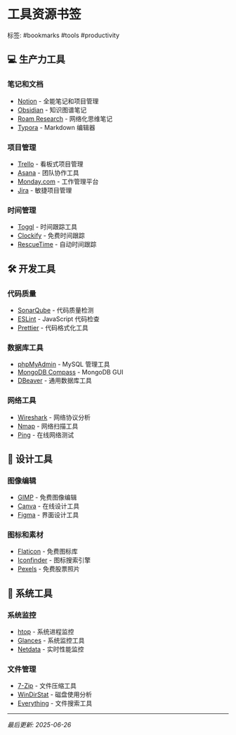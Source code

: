# 工具资源书签

标签: #bookmarks #tools #productivity

## 💻 生产力工具

### 笔记和文档
- [Notion](https://www.notion.so/) - 全能笔记和项目管理
- [Obsidian](https://obsidian.md/) - 知识图谱笔记
- [Roam Research](https://roamresearch.com/) - 网络化思维笔记
- [Typora](https://typora.io/) - Markdown 编辑器

### 项目管理
- [Trello](https://trello.com/) - 看板式项目管理
- [Asana](https://asana.com/) - 团队协作工具
- [Monday.com](https://monday.com/) - 工作管理平台
- [Jira](https://www.atlassian.com/software/jira) - 敏捷项目管理

### 时间管理
- [Toggl](https://toggl.com/) - 时间跟踪工具
- [Clockify](https://clockify.me/) - 免费时间跟踪
- [RescueTime](https://www.rescuetime.com/) - 自动时间跟踪

## 🛠️ 开发工具

### 代码质量
- [SonarQube](https://www.sonarqube.org/) - 代码质量检测
- [ESLint](https://eslint.org/) - JavaScript 代码检查
- [Prettier](https://prettier.io/) - 代码格式化工具

### 数据库工具
- [phpMyAdmin](https://www.phpmyadmin.net/) - MySQL 管理工具
- [MongoDB Compass](https://www.mongodb.com/products/compass) - MongoDB GUI
- [DBeaver](https://dbeaver.io/) - 通用数据库工具

### 网络工具
- [Wireshark](https://www.wireshark.org/) - 网络协议分析
- [Nmap](https://nmap.org/) - 网络扫描工具
- [Ping](https://www.ping.eu/) - 在线网络测试

## 🎨 设计工具

### 图像编辑
- [GIMP](https://www.gimp.org/) - 免费图像编辑
- [Canva](https://www.canva.com/) - 在线设计工具
- [Figma](https://www.figma.com/) - 界面设计工具

### 图标和素材
- [Flaticon](https://www.flaticon.com/) - 免费图标库
- [Iconfinder](https://www.iconfinder.com/) - 图标搜索引擎
- [Pexels](https://www.pexels.com/) - 免费股票照片

## 🔧 系统工具

### 系统监控
- [htop](https://htop.dev/) - 系统进程监控
- [Glances](https://nicolargo.github.io/glances/) - 系统监控工具
- [Netdata](https://www.netdata.cloud/) - 实时性能监控

### 文件管理
- [7-Zip](https://www.7-zip.org/) - 文件压缩工具
- [WinDirStat](https://windirstat.net/) - 磁盘使用分析
- [Everything](https://www.voidtools.com/) - 文件搜索工具

---

*最后更新: 2025-06-26*
